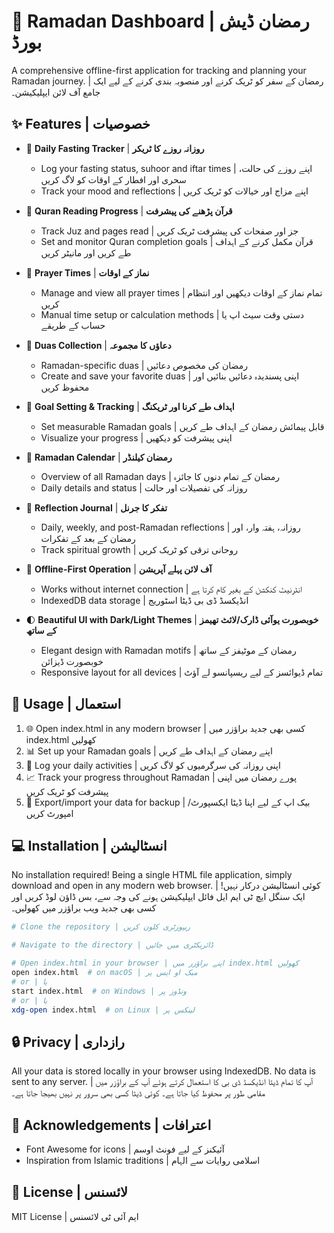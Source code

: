 # 📱 Ramadan Dashboard | رمضان ڈیش بورڈ


A comprehensive offline-first application for tracking and planning your Ramadan journey. | رمضان کے سفر کو ٹریک کرنے اور منصوبہ بندی کرنے کے لیے ایک جامع آف لائن ایپلیکیشن۔

## ✨ Features | خصوصیات

- 🌙 **Daily Fasting Tracker** | **روزانہ روزے کا ٹریکر**
    - Log your fasting status, suhoor and iftar times | اپنے روزے کی حالت، سحری اور افطار کے اوقات کو لاگ کریں
    - Track your mood and reflections | اپنے مزاج اور خیالات کو ٹریک کریں
- 📖 **Quran Reading Progress** | **قرآن پڑھنے کی پیشرفت**
    - Track Juz and pages read | جز اور صفحات کی پیشرفت ٹریک کریں
    - Set and monitor Quran completion goals | قرآن مکمل کرنے کے اہداف طے کریں اور مانیٹر کریں
- 🕌 **Prayer Times** | **نماز کے اوقات**
    - Manage and view all prayer times | تمام نماز کے اوقات دیکھیں اور انتظام کریں
    - Manual time setup or calculation methods | دستی وقت سیٹ اپ یا حساب کے طریقے
- 🤲 **Duas Collection** | **دعاؤں کا مجموعہ**
    - Ramadan-specific duas | رمضان کی مخصوص دعائیں
    - Create and save your favorite duas | اپنی پسندیدہ دعائیں بنائیں اور محفوظ کریں

- 🎯 **Goal Setting \& Tracking** | **اہداف طے کرنا اور ٹریکنگ**
    - Set measurable Ramadan goals | قابل پیمائش رمضان کے اہداف طے کریں
    - Visualize your progress | اپنی پیشرفت کو دیکھیں
- 📅 **Ramadan Calendar** | **رمضان کیلنڈر**
    - Overview of all Ramadan days | رمضان کے تمام دنوں کا جائزہ
    - Daily details and status | روزانہ کی تفصیلات اور حالت
- 📝 **Reflection Journal** | **تفکر کا جرنل**
    - Daily, weekly, and post-Ramadan reflections | روزانہ، ہفتہ وار، اور رمضان کے بعد کے تفکرات
    - Track spiritual growth | روحانی ترقی کو ٹریک کریں
- 💾 **Offline-First Operation** | **آف لائن پہلے آپریشن**
    - Works without internet connection | انٹرنیٹ کنکشن کے بغیر کام کرتا ہے
    - IndexedDB data storage | انڈیکسڈ ڈی بی ڈیٹا اسٹوریج
- 🌓 **Beautiful UI with Dark/Light Themes** | **خوبصورت یوآئی ڈارک/لائٹ تھیمز کے ساتھ**
    - Elegant design with Ramadan motifs | رمضان کے موٹیفز کے ساتھ خوبصورت ڈیزائن
    - Responsive layout for all devices | تمام ڈیوائسز کے لیے ریسپانسو لے آؤٹ


## 🚀 Usage | استعمال

1. 🌐 Open index.html in any modern browser | کسی بھی جدید براؤزر میں index.html کھولیں
2. 📊 Set up your Ramadan goals | اپنے رمضان کے اہداف طے کریں
3. 📝 Log your daily activities | اپنی روزانہ کی سرگرمیوں کو لاگ کریں
4. 📈 Track your progress throughout Ramadan | پورے رمضان میں اپنی پیشرفت کو ٹریک کریں
5. 🔄 Export/import your data for backup | بیک اپ کے لیے اپنا ڈیٹا ایکسپورٹ/امپورٹ کریں

## 💻 Installation | انسٹالیشن

No installation required! Being a single HTML file application, simply download and open in any modern web browser. | کوئی انسٹالیشن درکار نہیں! ایک سنگل ایچ ٹی ایم ایل فائل ایپلیکیشن ہونے کی وجہ سے، بس ڈاؤن لوڈ کریں اور کسی بھی جدید ویب براؤزر میں کھولیں۔

```bash
# Clone the repository | ریپوزٹری کلون کریں

# Navigate to the directory | ڈائریکٹری میں جائیں

# Open index.html in your browser | اپنے براؤزر میں index.html کھولیں
open index.html  # on macOS | میک او ایس پر
# or | یا
start index.html  # on Windows | ونڈوز پر
# or | یا
xdg-open index.html  # on Linux | لینکس پر
```


## 🔒 Privacy | رازداری

All your data is stored locally in your browser using IndexedDB. No data is sent to any server. | آپ کا تمام ڈیٹا انڈیکسڈ ڈی بی کا استعمال کرتے ہوئے آپ کے براؤزر میں مقامی طور پر محفوظ کیا جاتا ہے۔ کوئی ڈیٹا کسی بھی سرور پر نہیں بھیجا جاتا ہے۔

## 🙏 Acknowledgements | اعترافات

- Font Awesome for icons | آئیکنز کے لیے فونٹ اوسم
- Inspiration from Islamic traditions | اسلامی روایات سے الہام


## 📄 License | لائسنس

MIT License | ایم آئی ٹی لائسنس
